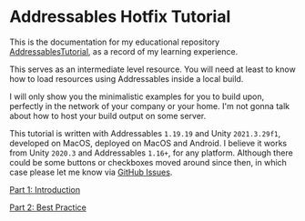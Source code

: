 # Addressables Hotfix Tutorial

This is the documentation for my educational repository [AddressablesTutorial](https://github.com/Odaimoko/AddressablesTutorial), as a record of my learning experience.

This serves as an intermediate level resource. You will need at least to know how to load resources using Addressables inside a local build.

I will only show you the minimalistic examples for you to build upon, perfectly in the network of your company or your home. I'm not gonna talk about how to host your build output on some server.

This tutorial is written with Addressables `1.19.19` and Unity `2021.3.29f1`, developed on MacOS, deployed on MacOS and Android. I believe it works from Unity `2020.3` and Addressables `1.16+`, for any platform. Although there could be some buttons or checkboxes moved around since then, in which case please let me know via [GitHub Issues](https://github.com/Odaimoko/AddressablesTutorial/issues).

[Part 1: Introduction](https://imoko.cc/blog/imk/AddressablesTutorial/Addressables-Introduction)

[Part 2: Best Practice](
https://imoko.cc/blog/imk/AddressablesTutorial/Addressables-Best-Practice)